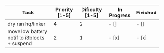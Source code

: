 | Task           | Priority [1-5] | Dificulty [1-5] | In Progress | Finished | 
|----------------|---------------|---------------|----------------|-----------|
| dry run hq/linker| 4 | 2 | - [] | - [] |
| move low battery notif to i3blocks + suspend | 2 | 1 | - [x] | - [x] |
